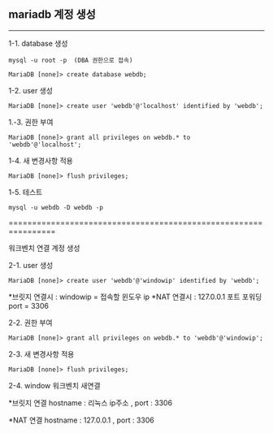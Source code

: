 ## mariadb 계정 생성
<hr>

1-1. database 생성

	mysql -u root -p  (DBA 권한으로 접속)

	MariaDB [none]> create database webdb;

1-2. user 생성

	MariaDB [none]> create user 'webdb'@'localhost' identified by 'webdb';

1.-3. 권한 부여

	MariaDB [none]> grant all privileges on webdb.* to 'webdb'@'localhost';

1-4. 새 변경사항 적용

	MariaDB [none]> flush privileges;

1-5. 테스트

	mysql -u webdb -D webdb -p

================================================================

워크벤치 연결 계정 생성

2-1. user 생성

	MariaDB [none]> create user 'webdb'@'windowip' identified by 'webdb';

*브릿지 연결시 : windowip = 접속할 윈도우 ip
*NAT 연결시 :  127.0.0.1
포트 포워딩 port = 3306

2-2. 권한 부여

	MariaDB [none]> grant all privileges on webdb.* to 'webdb'@'windowip';

2-3. 새 변경사항 적용

	MariaDB [none]> flush privileges;

2-4. window 워크벤치 새연결

*브릿지 연결 hostname : 리눅스 ip주소 , port : 3306

*NAT 연결 hostname : 127.0.0.1 , port : 3306